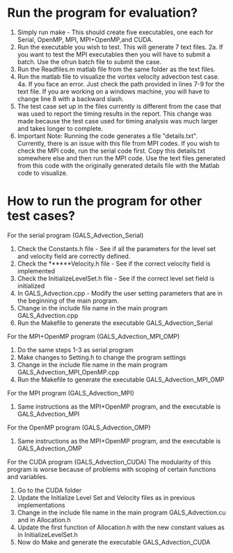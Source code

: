 Run the program for evaluation?
=====================
1. Simply run make - This should create five executables, one each for Serial, OpenMP, MPI, MPI+OpenMP,and CUDA.
2. Run the executable you wish to test. This will generate 7 text files.
    2a. If you want to test the MPI executables then you will have to submit a batch. Use the ofrun batch file to submit the case.
3. Run the Readfiles.m matlab file from the same folder as the text files.
4. Run the matlab file to visualize the vortex velocity advection test case.
    4a. If you face an error. Just check the path provided in lines 7-9 for the text file. If you are working on a windows machine,
        you will have to change line 8 with a backward slash.
5. The test case set up in the files currently is different from the case that was used to report the timing results in the report.
   This change was made because the test case used for timing analysis was much larger and takes longer to complete.
6. Important Note: Running the code generates a file "details.txt". Currently, there is an issue with this file from MPI codes.
   If you wish to check the MPI code, run the serial code first. Copy this details.txt somewhere else and then run the MPI code.
   Use the text files generated from this code with the originally generated details file with the Matlab code to visualize.



How to run the program for other test cases?
=====================

For the serial program (GALS_Advection_Serial)
1. Check the Constants.h file - See if all the parameters for the level set and velocity field are correctly defined.
2. Check the ******Velocity.h file - See if the correct velocity field is implemented
3. Check the InitializeLevelSet.h file - See if the correct level set field is initialized
4. In GALS_Advection.cpp - Modify the user setting parameters that are in the beginning of the main program.
5. Change in the include file name in the main program GALS_Advection.cpp
6. Run the Makefile to generate the executable GALS_Advection_Serial


For the MPI+OpenMP program (GALS_Advection_MPI_OMP)
1. Do the same steps 1-3 as serial program
2. Make changes to Setting.h to change the program settings
3. Change in the include file name in the main program GALS_Advection_MPI_OpenMP.cpp
4. Run the Makefile to generate the executable GALS_Advection_MPI_OMP


For the MPI program (GALS_Advection_MPI)
1. Same instructions as the MPI+OpenMP program, and the executable is GALS_Advection_MPI


For the OpenMP program (GALS_Advection_OMP)
1. Same instructions as the MPI+OpenMP program, and the executable is GALS_Advection_OMP


For the CUDA program (GALS_Advection_CUDA)
The modularity of this program is worse because of problems with scoping of certain functions and variables.
1. Go to the CUDA folder
2. Update the Initialize Level Set and Velocity files as in previous implementations
3. Change in the include file name in the main program GALS_Advection.cu and in Allocation.h
4. Update the first function of Allocation.h with the new constant values as in InitializeLevelSet.h
5. Now do Make and generate the executable GALS_Advection_CUDA
